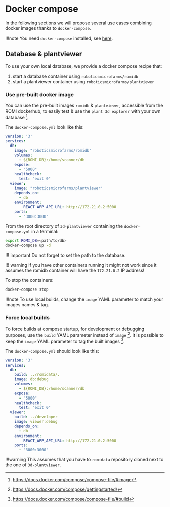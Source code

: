 Docker compose
===

In the following sections we will propose several use cases combining docker images thanks to `docker-compose`.

!!!note
    You need `docker-compose` installed, see [here](https://docs.docker.com/compose/install/).


## Database & plantviewer

To use your own local database, we provide a docker compose recipe that:

1. start a database container using `roboticsmicrofarms/romidb`
2. start a plantviewer container using `roboticsmicrofarms/plantviewer`


### Use pre-built docker image
You can use the pre-built images `romidb` & `plantviewer`, accessible from the ROMI dockerhub, to easily test & use the `plant 3d explorer` with your own database [^3].

[^3]: https://docs.docker.com/compose/compose-file/#image

The `docker-compose.yml` look like this:
```yaml
version: '3'
services:
  db:
    image: "roboticsmicrofarms/romidb"
    volumes:
      - ${ROMI_DB}:/home/scanner/db
    expose:
      - "5000"
    healthcheck:
      test: "exit 0"
  viewer:
    image: "roboticsmicrofarms/plantviewer"
    depends_on:
      - db
    environment:
        REACT_APP_API_URL: http://172.21.0.2:5000
    ports:
      - "3000:3000"
```

From the root directory of `3d-plantviewer` containing the `docker-compose.yml` in a terminal:
```bash
export ROMI_DB=<path/to/db>
docker-compose up -d 
```

!!! important
    Do not forget to set the path to the database.

!!! warning
    If you have other containers running it might not work since it assumes the romidb container will have the `172.21.0.2` IP address!

To stop the containers: 
```bash
docker-compose stop
```

!!!note
    To use local builds, change the `image` YAML parameter to match your images names & tag.


### Force local builds
To force builds at compose startup, for development or debugging purposes, use the `build` YAML parameter instead of `image` [^1].
It is possible to keep the `image` YAML parameter to tag the built images [^2].

[^1]: https://docs.docker.com/compose/gettingstarted/
[^2]: https://docs.docker.com/compose/compose-file/#build

The `docker-compose.yml` should look like this:
```yaml
version: '3'
services:
  db:
    build: ../romidata/.
    image: db:debug
    volumes:
      - ${ROMI_DB}:/home/scanner/db
    expose:
      - "5000"
    healthcheck:
      test: "exit 0"
  viewer:
    build: ../developer
    image: viewer:debug
    depends_on:
      - db
    environment:
        REACT_APP_API_URL: http://172.21.0.2:5000
    ports:
      - "3000:3000"
```

!!!warning
    This assumes that you have to `romidata` repository cloned next to the one of `3d-plantviewer`.
